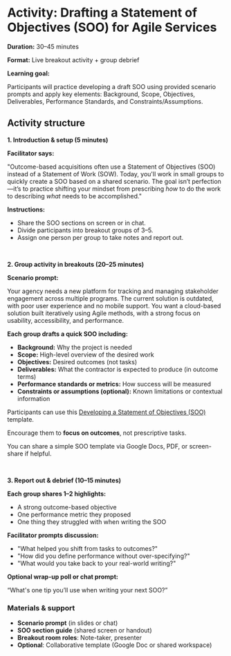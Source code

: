 # Activity: Drafting a Statement of Objectives (SOO) for Agile Services

**Duration:** 30–45 minutes  

**Format:** Live breakout activity \+ group debrief

**Learning goal:**

Participants will practice developing a draft SOO using provided scenario prompts and apply key elements: Background, Scope, Objectives, Deliverables, Performance Standards, and Constraints/Assumptions.

## Activity structure

**1\. Introduction & setup (5 minutes)**

**Facilitator says:**

"Outcome-based acquisitions often use a Statement of Objectives (SOO) instead of a Statement of Work (SOW). Today, you'll work in small groups to quickly create a SOO based on a shared scenario. The goal isn’t perfection—it’s to practice shifting your mindset from prescribing *how* to do the work to describing *what* needs to be accomplished."

**Instructions:**

* Share the SOO sections on screen or in chat.  
* Divide participants into breakout groups of 3–5.  
* Assign one person per group to take notes and report out.

</br>

**2\. Group activity in breakouts (20–25 minutes)**

**Scenario prompt:**

Your agency needs a new platform for tracking and managing stakeholder engagement across multiple programs. The current solution is outdated, with poor user experience and no mobile support. You want a cloud-based solution built iteratively using Agile methods, with a strong focus on usability, accessibility, and performance.

**Each group drafts a quick SOO including:**

* **Background:** Why the project is needed  
* **Scope:** High-level overview of the desired work  
* **Objectives:** Desired outcomes (not tasks)  
* **Deliverables:** What the contractor is expected to produce (in outcome terms)  
* **Performance standards or metrics:** How success will be measured  
* **Constraints or assumptions (optional):** Known limitations or contextual information

Participants can use this [Developing a Statement of Objectives (SOO)](https://github.com/usds/ditap-curriculum-update/blob/main/3_Curriculum/3B_DITAP-Core-Curriculum/Module-3/In-Class-Materials/Statement%20of%20Objectives%20Template.md) template.

Encourage them to **focus on outcomes**, not prescriptive tasks.

You can share a simple SOO template via Google Docs, PDF, or screen-share if helpful.

</br>

**3\. Report out & debrief (10–15 minutes)**

**Each group shares 1–2 highlights:**

* A strong outcome-based objective  
* One performance metric they proposed  
* One thing they struggled with when writing the SOO

**Facilitator prompts discussion:**

* "What helped you shift from tasks to outcomes?"  
* "How did you define performance without over-specifying?"  
* "What would you take back to your real-world writing?"

**Optional wrap-up poll or chat prompt:**

“What's one tip you’ll use when writing your next SOO?”

### Materials & support

* **Scenario prompt** (in slides or chat)  
* **SOO section guide** (shared screen or handout)  
* **Breakout room roles**: Note-taker, presenter  
* **Optional**: Collaborative template (Google Doc or shared workspace)

 

